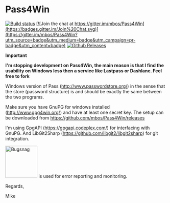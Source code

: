 # Pass4Win
[![Build status](https://ci.appveyor.com/api/projects/status/vv9ne2d4au8b5e9p/branch/master?svg=true)](https://ci.appveyor.com/project/mbos/pass4win/branch/master)
[![Join the chat at https://gitter.im/mbos/Pass4Win](https://badges.gitter.im/Join%20Chat.svg)](https://gitter.im/mbos/Pass4Win?utm_source=badge&utm_medium=badge&utm_campaign=pr-badge&utm_content=badge)
[![Github Releases](https://img.shields.io/github/downloads/mbos/pass4win/latest/total.svg)]()


**Important**

**I'm stopping development on Pass4Win, the main reason is that I find the usability on Windows less then a service like Lastpass or Dashlane. Feel free to fork**

Windows version of Pass (http://www.passwordstore.org/) in the sense that the store (password structure) is and should be exactly the same between the two programs.

Make sure you have GnuPG for windows installed (http://www.gpg4win.org/) and have at least one secret key.
The setup can be downloaded from https://github.com/mbos/Pass4Win/releases

I'm using GpgAPI (https://gpgapi.codeplex.com/) for interfacing with GnuPG. And LibGit2Sharp (https://github.com/libgit2/libgit2sharp) for git integration.

[<img src="https://global-uploads.webflow.com/5c741219fd0819540590e785/5c741219fd0819856890e790_asset%2039.svg" alt="Bugsnag" width="100">](https://www.bugsnag.com) is used for error reporting and monitoring.

Regards,

Mike


